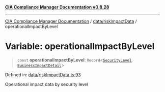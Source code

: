 [**CIA Compliance Manager Documentation v0.8.28**](../../../README.md)

***

[CIA Compliance Manager Documentation](../../../modules.md) / [data/riskImpactData](../README.md) / operationalImpactByLevel

# Variable: operationalImpactByLevel

> `const` **operationalImpactByLevel**: `Record`\<[`SecurityLevel`](../../../types/cia/type-aliases/SecurityLevel.md), [`BusinessImpactDetail`](../../../types/interfaces/BusinessImpactDetail.md)\>

Defined in: [data/riskImpactData.ts:93](https://github.com/Hack23/cia-compliance-manager/blob/7619f76b35999bc4eb3f6ff6c1e77c13be78f250/src/data/riskImpactData.ts#L93)

Operational impact data by security level

